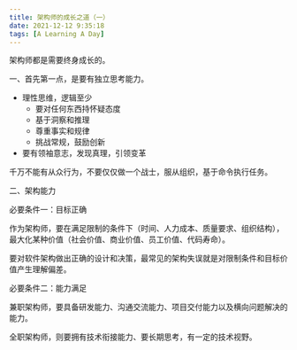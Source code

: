 ```yaml
---
title: 架构师的成长之道（一）
date: 2021-12-12 9:35:18
tags: [A Learning A Day]
---
```


架构师都是需要终身成长的。

<!--more-->

一、首先第一点，是要有独立思考能力。

- 理性思维，逻辑至少
  - 要对任何东西持怀疑态度
  - 基于洞察和推理
  - 尊重事实和规律
  - 挑战常规，鼓励创新
- 要有领袖意志，发现真理，引领变革

千万不能有从众行为，不要仅仅做一个战士，服从组织，基于命令执行任务。



二、架构能力

必要条件一：目标正确

作为架构师，要在满足限制的条件下（时间、人力成本、质量要求、组织结构），最大化某种价值（社会价值、商业价值、员工价值、代码寿命）。

要对软件架构做出正确的设计和决策，最常见的架构失误就是对限制条件和目标价值产生理解偏差。

必要条件二：能力满足

兼职架构师，要具备研发能力、沟通交流能力、项目交付能力以及横向问题解决的能力。

全职架构师，则要拥有技术衔接能力、要长期思考，有一定的技术视野。

